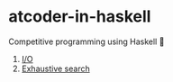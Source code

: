 # atcoder-in-haskell
Competitive programming using Haskell :tada:

1. [I/O](./01_io/README.md)
2. [Exhaustive search](02_exhaustive_search/README.md)